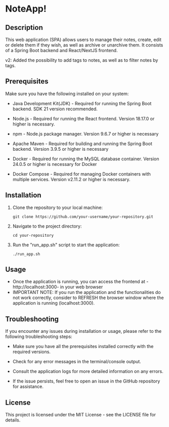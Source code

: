 # NoteApp!

## Description

This web application (SPA) allows users to manage their notes, create, edit or delete them if they wish, as well as archive or unarchive them.
It consists of a Spring Boot backend and React/NextJS frontend.

v2: Added the possibility to add tags to notes, as well as to filter notes by tags.

## Prerequisites

Make sure you have the following installed on your system:

-  Java Development Kit(JDK) - Required for running the Spring Boot backend. SDK 21 version recommended.

- Node.js - Required for running the React frontend. Version 18.17.0 or higher is necessary.

-  npm - Node.js package manager. Version 9.6.7 or higher is necessary

- Apache Maven - Required for building and running the Spring Boot backend. Version 3.9.5 or higher is necessary

- Docker - Required for running the MySQL database container. Version 24.0.5 or higher is necessary for Docker 

- Docker Compose - Required for managing Docker containers with multiple services. Version v2.11.2 or higher is necessary.



## Installation

1. Clone the repository to your local machine:

    ```git clone https://github.com/your-username/your-repository.git```

2. Navigate to the project directory:

    ```cd your-repository```

3. Run the "run_app.sh" script to start the application:


    ```./run_app.sh```


## Usage

- Once the application is running, you can access the frontend at -http://localhost:3000- in your web browser
- IMPORTANT NOTE: If you run the application and the functionalities do not work correctly, consider to REFRESH the browser window where the application is running (localhost:3000).

## Troubleshooting

If you encounter any issues during installation or usage, please refer to the following troubleshooting steps:

- Make sure you have all the prerequisites installed correctly with the required versions.

- Check for any error messages in the terminal/console output.

- Consult the application logs for more detailed information on any errors.

- If the issue persists, feel free to open an issue in the GitHub repository for assistance.



## License

This project is licensed under the MIT License - see the LICENSE file for details.
